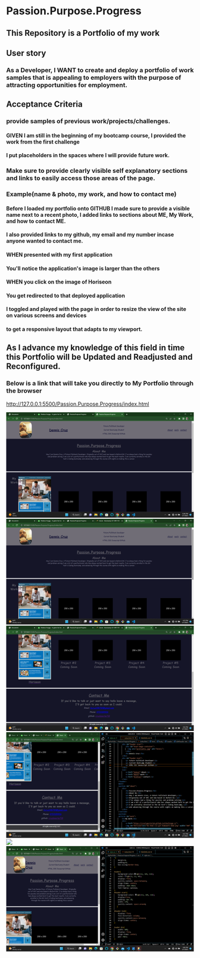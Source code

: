 # Passion.Purpose.Progress
## This Repository is a Portfolio of my work

## User story

### As a Developer, I WANT to create and deploy a portfolio of work samples that is appealing to employers with the purpose of attracting opportunities for employment. 


## Acceptance Criteria

### provide samples of previous work/projects/challenges.

#### GIVEN I am still in the beginning of my bootcamp course, I provided the work from the first challenge
#### I put placeholders in the spaces where I will provide future work.

### Make sure to provide clearly visible self explanatory sections and links to easily access those areas of the page. 
### Example(name & photo, my work, and how to contact me)

#### Before I loaded my portfolio onto GITHUB I made sure to provide a visible name next to a recent photo, I added links to sections about ME, My Work, and how to contact ME.
#### I also provided links to my github, my email and my number incase anyone wanted to contact me.
#### WHEN presented with my first application
#### You'll notice the application's image is larger than the others
#### WHEN you click on the image of Horiseon
#### You get redirected to that deployed application
#### I toggled and played with the page in order to resize the view of the site on various screens and devices
#### to get a responsive layout that adapts to my viewport.
 

## As I advance my knowledge of this field in time this Portfolio will be Updated and Readjusted and Reconfigured.

### Below is a link that will take you directly to My Portfolio through the browser 

http://127.0.0.1:5500/Passion.Purpose.Progress/index.html

 
<img src="./assets/images/screenshot (1).png">
<img src="./assets/images/screenshot (2).png">
<img src="./assets/images/screenshot (3).png">
<img src="./assets/images/screenshot (6).png">
<img src="./aseets/images/screenshot (7).png">
<img src="./assets/images/screenshot (8).png">